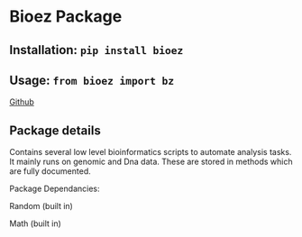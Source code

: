# Bioez Package

## Installation: `pip install bioez`

## Usage: `from bioez import bz`

[Github](https://github.com/Rukhan4/bioezpkg)

## Package details

Contains several low level bioinformatics scripts to automate analysis tasks. It mainly runs on genomic and Dna data. 
These are stored in methods which are fully documented. 

Package Dependancies:

Random (built in)

Math (built in)